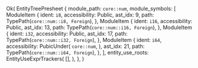 Ok(
    EntityTreePresheet {
        module_path: `core::num`,
        module_symbols: [
            ModuleItem {
                ident: `i8`,
                accessibility: Public,
                ast_idx: 9,
                path: TypePath(`core::num::i8, Foreign`),
            },
            ModuleItem {
                ident: `i16`,
                accessibility: Public,
                ast_idx: 13,
                path: TypePath(`core::num::i16, Foreign`),
            },
            ModuleItem {
                ident: `i32`,
                accessibility: Public,
                ast_idx: 17,
                path: TypePath(`core::num::i32, Foreign`),
            },
            ModuleItem {
                ident: `i64`,
                accessibility: PubicUnder(
                    `core::num`,
                ),
                ast_idx: 21,
                path: TypePath(`core::num::i64, Foreign`),
            },
        ],
        entity_use_roots: EntityUseExprTrackers(
            [],
        ),
    },
)